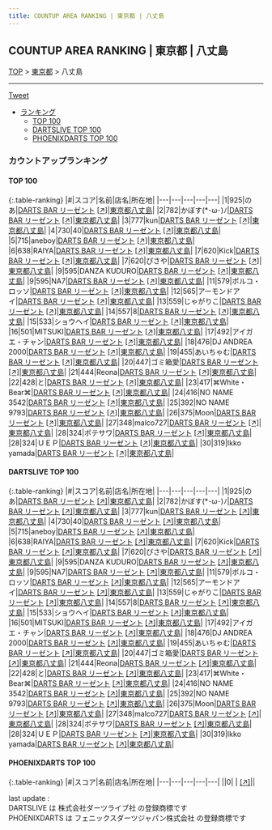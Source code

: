 ```yaml
---
title: COUNTUP AREA RANKING | 東京都 | 八丈島
---
```

## COUNTUP AREA RANKING | 東京都 | 八丈島

[TOP](/darts/rank/) > [東京都](/darts/rank/東京都/) > 八丈島

___

<a href="https://twitter.com/share?ref_src=twsrc%5Etfw" data-text="COUNTUP AREA RANKING | 東京都八丈島" class="twitter-share-button" data-hashtags="DARTSLIVE,PHOENIXDARTS,darts,ダーツ" data-show-count="false">Tweet</a>

* [ランキング](#カウントアップランキング)
    * [TOP 100](#top-100)
    * [DARTSLIVE TOP 100](#dartslive-top-100)
    * [PHOENIXDARTS TOP 100](#phoenixdarts-top-100)

### カウントアップランキング

#### TOP 100



{:.table-ranking}
|#|スコア|名前|店名|所在地|
|---|---|---|---|---|
|1|925|<span class="rank-name-dl">のあ</span>|<a href="/darts/rank/shops/acd9788ddd858cfb0d9b047a20a7ba1e.html">DARTS BAR リーゼント</a> <a href="https://search.dartslive.com/jp/shop/acd9788ddd858cfb0d9b047a20a7ba1e">[↗]</a>|<a href="/darts/rank/東京都/八丈島">東京都八丈島</a>|
|2|782|<span class="rank-name-dl">かぼす(*･ω･)ﾉ</span>|<a href="/darts/rank/shops/acd9788ddd858cfb0d9b047a20a7ba1e.html">DARTS BAR リーゼント</a> <a href="https://search.dartslive.com/jp/shop/acd9788ddd858cfb0d9b047a20a7ba1e">[↗]</a>|<a href="/darts/rank/東京都/八丈島">東京都八丈島</a>|
|3|777|<span class="rank-name-dl">kun</span>|<a href="/darts/rank/shops/acd9788ddd858cfb0d9b047a20a7ba1e.html">DARTS BAR リーゼント</a> <a href="https://search.dartslive.com/jp/shop/acd9788ddd858cfb0d9b047a20a7ba1e">[↗]</a>|<a href="/darts/rank/東京都/八丈島">東京都八丈島</a>|
|4|730|<span class="rank-name-dl">40</span>|<a href="/darts/rank/shops/acd9788ddd858cfb0d9b047a20a7ba1e.html">DARTS BAR リーゼント</a> <a href="https://search.dartslive.com/jp/shop/acd9788ddd858cfb0d9b047a20a7ba1e">[↗]</a>|<a href="/darts/rank/東京都/八丈島">東京都八丈島</a>|
|5|715|<span class="rank-name-dl">aneboy</span>|<a href="/darts/rank/shops/acd9788ddd858cfb0d9b047a20a7ba1e.html">DARTS BAR リーゼント</a> <a href="https://search.dartslive.com/jp/shop/acd9788ddd858cfb0d9b047a20a7ba1e">[↗]</a>|<a href="/darts/rank/東京都/八丈島">東京都八丈島</a>|
|6|638|<span class="rank-name-dl">RAIYA</span>|<a href="/darts/rank/shops/acd9788ddd858cfb0d9b047a20a7ba1e.html">DARTS BAR リーゼント</a> <a href="https://search.dartslive.com/jp/shop/acd9788ddd858cfb0d9b047a20a7ba1e">[↗]</a>|<a href="/darts/rank/東京都/八丈島">東京都八丈島</a>|
|7|620|<span class="rank-name-dl">Kick</span>|<a href="/darts/rank/shops/acd9788ddd858cfb0d9b047a20a7ba1e.html">DARTS BAR リーゼント</a> <a href="https://search.dartslive.com/jp/shop/acd9788ddd858cfb0d9b047a20a7ba1e">[↗]</a>|<a href="/darts/rank/東京都/八丈島">東京都八丈島</a>|
|7|620|<span class="rank-name-dl">ぴさや</span>|<a href="/darts/rank/shops/acd9788ddd858cfb0d9b047a20a7ba1e.html">DARTS BAR リーゼント</a> <a href="https://search.dartslive.com/jp/shop/acd9788ddd858cfb0d9b047a20a7ba1e">[↗]</a>|<a href="/darts/rank/東京都/八丈島">東京都八丈島</a>|
|9|595|<span class="rank-name-dl">DANZA KUDURO</span>|<a href="/darts/rank/shops/acd9788ddd858cfb0d9b047a20a7ba1e.html">DARTS BAR リーゼント</a> <a href="https://search.dartslive.com/jp/shop/acd9788ddd858cfb0d9b047a20a7ba1e">[↗]</a>|<a href="/darts/rank/東京都/八丈島">東京都八丈島</a>|
|9|595|<span class="rank-name-dl">NA7</span>|<a href="/darts/rank/shops/acd9788ddd858cfb0d9b047a20a7ba1e.html">DARTS BAR リーゼント</a> <a href="https://search.dartslive.com/jp/shop/acd9788ddd858cfb0d9b047a20a7ba1e">[↗]</a>|<a href="/darts/rank/東京都/八丈島">東京都八丈島</a>|
|11|579|<span class="rank-name-dl">ポルコ・ロッソ</span>|<a href="/darts/rank/shops/acd9788ddd858cfb0d9b047a20a7ba1e.html">DARTS BAR リーゼント</a> <a href="https://search.dartslive.com/jp/shop/acd9788ddd858cfb0d9b047a20a7ba1e">[↗]</a>|<a href="/darts/rank/東京都/八丈島">東京都八丈島</a>|
|12|565|<span class="rank-name-dl">アーモンドアイ</span>|<a href="/darts/rank/shops/acd9788ddd858cfb0d9b047a20a7ba1e.html">DARTS BAR リーゼント</a> <a href="https://search.dartslive.com/jp/shop/acd9788ddd858cfb0d9b047a20a7ba1e">[↗]</a>|<a href="/darts/rank/東京都/八丈島">東京都八丈島</a>|
|13|559|<span class="rank-name-dl">じゃがりこ</span>|<a href="/darts/rank/shops/acd9788ddd858cfb0d9b047a20a7ba1e.html">DARTS BAR リーゼント</a> <a href="https://search.dartslive.com/jp/shop/acd9788ddd858cfb0d9b047a20a7ba1e">[↗]</a>|<a href="/darts/rank/東京都/八丈島">東京都八丈島</a>|
|14|557|<span class="rank-name-dl">8</span>|<a href="/darts/rank/shops/acd9788ddd858cfb0d9b047a20a7ba1e.html">DARTS BAR リーゼント</a> <a href="https://search.dartslive.com/jp/shop/acd9788ddd858cfb0d9b047a20a7ba1e">[↗]</a>|<a href="/darts/rank/東京都/八丈島">東京都八丈島</a>|
|15|533|<span class="rank-name-dl">ショウヘイ</span>|<a href="/darts/rank/shops/acd9788ddd858cfb0d9b047a20a7ba1e.html">DARTS BAR リーゼント</a> <a href="https://search.dartslive.com/jp/shop/acd9788ddd858cfb0d9b047a20a7ba1e">[↗]</a>|<a href="/darts/rank/東京都/八丈島">東京都八丈島</a>|
|16|501|<span class="rank-name-dl">MITSUKI</span>|<a href="/darts/rank/shops/acd9788ddd858cfb0d9b047a20a7ba1e.html">DARTS BAR リーゼント</a> <a href="https://search.dartslive.com/jp/shop/acd9788ddd858cfb0d9b047a20a7ba1e">[↗]</a>|<a href="/darts/rank/東京都/八丈島">東京都八丈島</a>|
|17|492|<span class="rank-name-dl">アイガエ・チャン</span>|<a href="/darts/rank/shops/acd9788ddd858cfb0d9b047a20a7ba1e.html">DARTS BAR リーゼント</a> <a href="https://search.dartslive.com/jp/shop/acd9788ddd858cfb0d9b047a20a7ba1e">[↗]</a>|<a href="/darts/rank/東京都/八丈島">東京都八丈島</a>|
|18|476|<span class="rank-name-dl">DJ ANDREA 2000</span>|<a href="/darts/rank/shops/acd9788ddd858cfb0d9b047a20a7ba1e.html">DARTS BAR リーゼント</a> <a href="https://search.dartslive.com/jp/shop/acd9788ddd858cfb0d9b047a20a7ba1e">[↗]</a>|<a href="/darts/rank/東京都/八丈島">東京都八丈島</a>|
|19|455|<span class="rank-name-dl">あいちゃむ</span>|<a href="/darts/rank/shops/acd9788ddd858cfb0d9b047a20a7ba1e.html">DARTS BAR リーゼント</a> <a href="https://search.dartslive.com/jp/shop/acd9788ddd858cfb0d9b047a20a7ba1e">[↗]</a>|<a href="/darts/rank/東京都/八丈島">東京都八丈島</a>|
|20|447|<span class="rank-name-dl">ゴミ箱愛</span>|<a href="/darts/rank/shops/acd9788ddd858cfb0d9b047a20a7ba1e.html">DARTS BAR リーゼント</a> <a href="https://search.dartslive.com/jp/shop/acd9788ddd858cfb0d9b047a20a7ba1e">[↗]</a>|<a href="/darts/rank/東京都/八丈島">東京都八丈島</a>|
|21|444|<span class="rank-name-dl">Reona</span>|<a href="/darts/rank/shops/acd9788ddd858cfb0d9b047a20a7ba1e.html">DARTS BAR リーゼント</a> <a href="https://search.dartslive.com/jp/shop/acd9788ddd858cfb0d9b047a20a7ba1e">[↗]</a>|<a href="/darts/rank/東京都/八丈島">東京都八丈島</a>|
|22|428|<span class="rank-name-dl">と</span>|<a href="/darts/rank/shops/acd9788ddd858cfb0d9b047a20a7ba1e.html">DARTS BAR リーゼント</a> <a href="https://search.dartslive.com/jp/shop/acd9788ddd858cfb0d9b047a20a7ba1e">[↗]</a>|<a href="/darts/rank/東京都/八丈島">東京都八丈島</a>|
|23|417|<span class="rank-name-dl">⌘White・Bear⌘</span>|<a href="/darts/rank/shops/acd9788ddd858cfb0d9b047a20a7ba1e.html">DARTS BAR リーゼント</a> <a href="https://search.dartslive.com/jp/shop/acd9788ddd858cfb0d9b047a20a7ba1e">[↗]</a>|<a href="/darts/rank/東京都/八丈島">東京都八丈島</a>|
|24|416|<span class="rank-name-dl">NO NAME 3542</span>|<a href="/darts/rank/shops/acd9788ddd858cfb0d9b047a20a7ba1e.html">DARTS BAR リーゼント</a> <a href="https://search.dartslive.com/jp/shop/acd9788ddd858cfb0d9b047a20a7ba1e">[↗]</a>|<a href="/darts/rank/東京都/八丈島">東京都八丈島</a>|
|25|392|<span class="rank-name-dl">NO NAME 9793</span>|<a href="/darts/rank/shops/acd9788ddd858cfb0d9b047a20a7ba1e.html">DARTS BAR リーゼント</a> <a href="https://search.dartslive.com/jp/shop/acd9788ddd858cfb0d9b047a20a7ba1e">[↗]</a>|<a href="/darts/rank/東京都/八丈島">東京都八丈島</a>|
|26|375|<span class="rank-name-dl">Moon</span>|<a href="/darts/rank/shops/acd9788ddd858cfb0d9b047a20a7ba1e.html">DARTS BAR リーゼント</a> <a href="https://search.dartslive.com/jp/shop/acd9788ddd858cfb0d9b047a20a7ba1e">[↗]</a>|<a href="/darts/rank/東京都/八丈島">東京都八丈島</a>|
|27|348|<span class="rank-name-dl">malco727</span>|<a href="/darts/rank/shops/acd9788ddd858cfb0d9b047a20a7ba1e.html">DARTS BAR リーゼント</a> <a href="https://search.dartslive.com/jp/shop/acd9788ddd858cfb0d9b047a20a7ba1e">[↗]</a>|<a href="/darts/rank/東京都/八丈島">東京都八丈島</a>|
|28|324|<span class="rank-name-dl">ポテサワ</span>|<a href="/darts/rank/shops/acd9788ddd858cfb0d9b047a20a7ba1e.html">DARTS BAR リーゼント</a> <a href="https://search.dartslive.com/jp/shop/acd9788ddd858cfb0d9b047a20a7ba1e">[↗]</a>|<a href="/darts/rank/東京都/八丈島">東京都八丈島</a>|
|28|324|<span class="rank-name-dl">ＵＥＰ</span>|<a href="/darts/rank/shops/acd9788ddd858cfb0d9b047a20a7ba1e.html">DARTS BAR リーゼント</a> <a href="https://search.dartslive.com/jp/shop/acd9788ddd858cfb0d9b047a20a7ba1e">[↗]</a>|<a href="/darts/rank/東京都/八丈島">東京都八丈島</a>|
|30|319|<span class="rank-name-dl">Ikko yamada</span>|<a href="/darts/rank/shops/acd9788ddd858cfb0d9b047a20a7ba1e.html">DARTS BAR リーゼント</a> <a href="https://search.dartslive.com/jp/shop/acd9788ddd858cfb0d9b047a20a7ba1e">[↗]</a>|<a href="/darts/rank/東京都/八丈島">東京都八丈島</a>|


#### DARTSLIVE TOP 100



{:.table-ranking}
|#|スコア|名前|店名|所在地|
|---|---|---|---|---|
|1|925|<span class="rank-name-dl">のあ</span>|<a href="/darts/rank/shops/acd9788ddd858cfb0d9b047a20a7ba1e.html">DARTS BAR リーゼント</a> <a href="https://search.dartslive.com/jp/shop/acd9788ddd858cfb0d9b047a20a7ba1e">[↗]</a>|<a href="/darts/rank/東京都/八丈島">東京都八丈島</a>|
|2|782|<span class="rank-name-dl">かぼす(*･ω･)ﾉ</span>|<a href="/darts/rank/shops/acd9788ddd858cfb0d9b047a20a7ba1e.html">DARTS BAR リーゼント</a> <a href="https://search.dartslive.com/jp/shop/acd9788ddd858cfb0d9b047a20a7ba1e">[↗]</a>|<a href="/darts/rank/東京都/八丈島">東京都八丈島</a>|
|3|777|<span class="rank-name-dl">kun</span>|<a href="/darts/rank/shops/acd9788ddd858cfb0d9b047a20a7ba1e.html">DARTS BAR リーゼント</a> <a href="https://search.dartslive.com/jp/shop/acd9788ddd858cfb0d9b047a20a7ba1e">[↗]</a>|<a href="/darts/rank/東京都/八丈島">東京都八丈島</a>|
|4|730|<span class="rank-name-dl">40</span>|<a href="/darts/rank/shops/acd9788ddd858cfb0d9b047a20a7ba1e.html">DARTS BAR リーゼント</a> <a href="https://search.dartslive.com/jp/shop/acd9788ddd858cfb0d9b047a20a7ba1e">[↗]</a>|<a href="/darts/rank/東京都/八丈島">東京都八丈島</a>|
|5|715|<span class="rank-name-dl">aneboy</span>|<a href="/darts/rank/shops/acd9788ddd858cfb0d9b047a20a7ba1e.html">DARTS BAR リーゼント</a> <a href="https://search.dartslive.com/jp/shop/acd9788ddd858cfb0d9b047a20a7ba1e">[↗]</a>|<a href="/darts/rank/東京都/八丈島">東京都八丈島</a>|
|6|638|<span class="rank-name-dl">RAIYA</span>|<a href="/darts/rank/shops/acd9788ddd858cfb0d9b047a20a7ba1e.html">DARTS BAR リーゼント</a> <a href="https://search.dartslive.com/jp/shop/acd9788ddd858cfb0d9b047a20a7ba1e">[↗]</a>|<a href="/darts/rank/東京都/八丈島">東京都八丈島</a>|
|7|620|<span class="rank-name-dl">Kick</span>|<a href="/darts/rank/shops/acd9788ddd858cfb0d9b047a20a7ba1e.html">DARTS BAR リーゼント</a> <a href="https://search.dartslive.com/jp/shop/acd9788ddd858cfb0d9b047a20a7ba1e">[↗]</a>|<a href="/darts/rank/東京都/八丈島">東京都八丈島</a>|
|7|620|<span class="rank-name-dl">ぴさや</span>|<a href="/darts/rank/shops/acd9788ddd858cfb0d9b047a20a7ba1e.html">DARTS BAR リーゼント</a> <a href="https://search.dartslive.com/jp/shop/acd9788ddd858cfb0d9b047a20a7ba1e">[↗]</a>|<a href="/darts/rank/東京都/八丈島">東京都八丈島</a>|
|9|595|<span class="rank-name-dl">DANZA KUDURO</span>|<a href="/darts/rank/shops/acd9788ddd858cfb0d9b047a20a7ba1e.html">DARTS BAR リーゼント</a> <a href="https://search.dartslive.com/jp/shop/acd9788ddd858cfb0d9b047a20a7ba1e">[↗]</a>|<a href="/darts/rank/東京都/八丈島">東京都八丈島</a>|
|9|595|<span class="rank-name-dl">NA7</span>|<a href="/darts/rank/shops/acd9788ddd858cfb0d9b047a20a7ba1e.html">DARTS BAR リーゼント</a> <a href="https://search.dartslive.com/jp/shop/acd9788ddd858cfb0d9b047a20a7ba1e">[↗]</a>|<a href="/darts/rank/東京都/八丈島">東京都八丈島</a>|
|11|579|<span class="rank-name-dl">ポルコ・ロッソ</span>|<a href="/darts/rank/shops/acd9788ddd858cfb0d9b047a20a7ba1e.html">DARTS BAR リーゼント</a> <a href="https://search.dartslive.com/jp/shop/acd9788ddd858cfb0d9b047a20a7ba1e">[↗]</a>|<a href="/darts/rank/東京都/八丈島">東京都八丈島</a>|
|12|565|<span class="rank-name-dl">アーモンドアイ</span>|<a href="/darts/rank/shops/acd9788ddd858cfb0d9b047a20a7ba1e.html">DARTS BAR リーゼント</a> <a href="https://search.dartslive.com/jp/shop/acd9788ddd858cfb0d9b047a20a7ba1e">[↗]</a>|<a href="/darts/rank/東京都/八丈島">東京都八丈島</a>|
|13|559|<span class="rank-name-dl">じゃがりこ</span>|<a href="/darts/rank/shops/acd9788ddd858cfb0d9b047a20a7ba1e.html">DARTS BAR リーゼント</a> <a href="https://search.dartslive.com/jp/shop/acd9788ddd858cfb0d9b047a20a7ba1e">[↗]</a>|<a href="/darts/rank/東京都/八丈島">東京都八丈島</a>|
|14|557|<span class="rank-name-dl">8</span>|<a href="/darts/rank/shops/acd9788ddd858cfb0d9b047a20a7ba1e.html">DARTS BAR リーゼント</a> <a href="https://search.dartslive.com/jp/shop/acd9788ddd858cfb0d9b047a20a7ba1e">[↗]</a>|<a href="/darts/rank/東京都/八丈島">東京都八丈島</a>|
|15|533|<span class="rank-name-dl">ショウヘイ</span>|<a href="/darts/rank/shops/acd9788ddd858cfb0d9b047a20a7ba1e.html">DARTS BAR リーゼント</a> <a href="https://search.dartslive.com/jp/shop/acd9788ddd858cfb0d9b047a20a7ba1e">[↗]</a>|<a href="/darts/rank/東京都/八丈島">東京都八丈島</a>|
|16|501|<span class="rank-name-dl">MITSUKI</span>|<a href="/darts/rank/shops/acd9788ddd858cfb0d9b047a20a7ba1e.html">DARTS BAR リーゼント</a> <a href="https://search.dartslive.com/jp/shop/acd9788ddd858cfb0d9b047a20a7ba1e">[↗]</a>|<a href="/darts/rank/東京都/八丈島">東京都八丈島</a>|
|17|492|<span class="rank-name-dl">アイガエ・チャン</span>|<a href="/darts/rank/shops/acd9788ddd858cfb0d9b047a20a7ba1e.html">DARTS BAR リーゼント</a> <a href="https://search.dartslive.com/jp/shop/acd9788ddd858cfb0d9b047a20a7ba1e">[↗]</a>|<a href="/darts/rank/東京都/八丈島">東京都八丈島</a>|
|18|476|<span class="rank-name-dl">DJ ANDREA 2000</span>|<a href="/darts/rank/shops/acd9788ddd858cfb0d9b047a20a7ba1e.html">DARTS BAR リーゼント</a> <a href="https://search.dartslive.com/jp/shop/acd9788ddd858cfb0d9b047a20a7ba1e">[↗]</a>|<a href="/darts/rank/東京都/八丈島">東京都八丈島</a>|
|19|455|<span class="rank-name-dl">あいちゃむ</span>|<a href="/darts/rank/shops/acd9788ddd858cfb0d9b047a20a7ba1e.html">DARTS BAR リーゼント</a> <a href="https://search.dartslive.com/jp/shop/acd9788ddd858cfb0d9b047a20a7ba1e">[↗]</a>|<a href="/darts/rank/東京都/八丈島">東京都八丈島</a>|
|20|447|<span class="rank-name-dl">ゴミ箱愛</span>|<a href="/darts/rank/shops/acd9788ddd858cfb0d9b047a20a7ba1e.html">DARTS BAR リーゼント</a> <a href="https://search.dartslive.com/jp/shop/acd9788ddd858cfb0d9b047a20a7ba1e">[↗]</a>|<a href="/darts/rank/東京都/八丈島">東京都八丈島</a>|
|21|444|<span class="rank-name-dl">Reona</span>|<a href="/darts/rank/shops/acd9788ddd858cfb0d9b047a20a7ba1e.html">DARTS BAR リーゼント</a> <a href="https://search.dartslive.com/jp/shop/acd9788ddd858cfb0d9b047a20a7ba1e">[↗]</a>|<a href="/darts/rank/東京都/八丈島">東京都八丈島</a>|
|22|428|<span class="rank-name-dl">と</span>|<a href="/darts/rank/shops/acd9788ddd858cfb0d9b047a20a7ba1e.html">DARTS BAR リーゼント</a> <a href="https://search.dartslive.com/jp/shop/acd9788ddd858cfb0d9b047a20a7ba1e">[↗]</a>|<a href="/darts/rank/東京都/八丈島">東京都八丈島</a>|
|23|417|<span class="rank-name-dl">⌘White・Bear⌘</span>|<a href="/darts/rank/shops/acd9788ddd858cfb0d9b047a20a7ba1e.html">DARTS BAR リーゼント</a> <a href="https://search.dartslive.com/jp/shop/acd9788ddd858cfb0d9b047a20a7ba1e">[↗]</a>|<a href="/darts/rank/東京都/八丈島">東京都八丈島</a>|
|24|416|<span class="rank-name-dl">NO NAME 3542</span>|<a href="/darts/rank/shops/acd9788ddd858cfb0d9b047a20a7ba1e.html">DARTS BAR リーゼント</a> <a href="https://search.dartslive.com/jp/shop/acd9788ddd858cfb0d9b047a20a7ba1e">[↗]</a>|<a href="/darts/rank/東京都/八丈島">東京都八丈島</a>|
|25|392|<span class="rank-name-dl">NO NAME 9793</span>|<a href="/darts/rank/shops/acd9788ddd858cfb0d9b047a20a7ba1e.html">DARTS BAR リーゼント</a> <a href="https://search.dartslive.com/jp/shop/acd9788ddd858cfb0d9b047a20a7ba1e">[↗]</a>|<a href="/darts/rank/東京都/八丈島">東京都八丈島</a>|
|26|375|<span class="rank-name-dl">Moon</span>|<a href="/darts/rank/shops/acd9788ddd858cfb0d9b047a20a7ba1e.html">DARTS BAR リーゼント</a> <a href="https://search.dartslive.com/jp/shop/acd9788ddd858cfb0d9b047a20a7ba1e">[↗]</a>|<a href="/darts/rank/東京都/八丈島">東京都八丈島</a>|
|27|348|<span class="rank-name-dl">malco727</span>|<a href="/darts/rank/shops/acd9788ddd858cfb0d9b047a20a7ba1e.html">DARTS BAR リーゼント</a> <a href="https://search.dartslive.com/jp/shop/acd9788ddd858cfb0d9b047a20a7ba1e">[↗]</a>|<a href="/darts/rank/東京都/八丈島">東京都八丈島</a>|
|28|324|<span class="rank-name-dl">ポテサワ</span>|<a href="/darts/rank/shops/acd9788ddd858cfb0d9b047a20a7ba1e.html">DARTS BAR リーゼント</a> <a href="https://search.dartslive.com/jp/shop/acd9788ddd858cfb0d9b047a20a7ba1e">[↗]</a>|<a href="/darts/rank/東京都/八丈島">東京都八丈島</a>|
|28|324|<span class="rank-name-dl">ＵＥＰ</span>|<a href="/darts/rank/shops/acd9788ddd858cfb0d9b047a20a7ba1e.html">DARTS BAR リーゼント</a> <a href="https://search.dartslive.com/jp/shop/acd9788ddd858cfb0d9b047a20a7ba1e">[↗]</a>|<a href="/darts/rank/東京都/八丈島">東京都八丈島</a>|
|30|319|<span class="rank-name-dl">Ikko yamada</span>|<a href="/darts/rank/shops/acd9788ddd858cfb0d9b047a20a7ba1e.html">DARTS BAR リーゼント</a> <a href="https://search.dartslive.com/jp/shop/acd9788ddd858cfb0d9b047a20a7ba1e">[↗]</a>|<a href="/darts/rank/東京都/八丈島">東京都八丈島</a>|


#### PHOENIXDARTS TOP 100



{:.table-ranking}
|#|スコア|名前|店名|所在地|
|---|---|---|---|---|
||0|<span class="rank-name-dl"> </span>|<a href="/darts/rank/shops/.html"></a> <a href="">[↗]</a>|<a href="/darts/rank//"></a>|


<div class="footer border-top border-gray-light mt-5 pt-3 text-right text-gray">
    last update : <span style="font-weight: italic" id="foot_last_modified"></span><br />
    DARTSLIVE は 株式会社ダーツライブ社 の登録商標です<br />
    PHOENIXDARTS は フェニックスダーツジャパン株式会社 の登録商標です<br />
</div>

<script src="https://cdnjs.cloudflare.com/ajax/libs/jquery.tablesorter/2.31.3/js/jquery.tablesorter.min.js" integrity="sha512-qzgd5cYSZcosqpzpn7zF2ZId8f/8CHmFKZ8j7mU4OUXTNRd5g+ZHBPsgKEwoqxCtdQvExE5LprwwPAgoicguNg==" crossorigin="anonymous" referrerpolicy="no-referrer"></script>
<link rel="stylesheet" href="https://cdnjs.cloudflare.com/ajax/libs/jquery.tablesorter/2.31.3/css/theme.default.min.css" integrity="sha512-wghhOJkjQX0Lh3NSWvNKeZ0ZpNn+SPVXX1Qyc9OCaogADktxrBiBdKGDoqVUOyhStvMBmJQ8ZdMHiR3wuEq8+w==" crossorigin="anonymous" referrerpolicy="no-referrer" />
<script>
$(function() {
    $(".table-ranking").tablesorter({sortList:[[0, 0]]});
    $("#foot_last_modified").text(formatDate(new Date(document.lastModified), 'yyyy-MM-dd HH:mm:ss'));
});
</script>

<script async src="https://platform.twitter.com/widgets.js" charset="utf-8"></script>